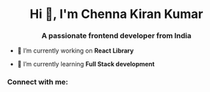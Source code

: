 <h1 align="center">Hi 👋, I'm Chenna Kiran Kumar</h1>
<h3 align="center">A passionate frontend developer from India</h3>

- 🔭 I’m currently working on **React Library**

- 🌱 I’m currently learning **Full Stack development**

<h3 align="left">Connect with me:</h3>
<p align="left">
</p>

